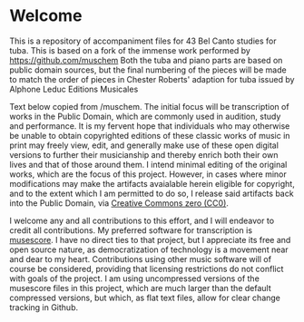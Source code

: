 # Welcome

This is a repository of accompaniment files for 43 Bel Canto studies for tuba.
This is based on a fork of the immense work performed by https://github.com/muschem
Both the tuba and piano parts are based on public domain sources, but the final numbering of the pieces will be made to match the order of pieces in Chester Roberts' adaption for tuba issued by Alphone Leduc Editions Musicales


Text below copied from /muschem.
The initial focus will be transcription of works in the Public Domain, which are commonly used in audition, study and performance. It is my fervent hope that individuals who may otherwise be unable to obtain copyrighted editions of these classic works of music in print may freely view, edit, and generally make use of these open digital versions to further their musicianship and thereby enrich both their own lives and that of those around them. I intend minimal editing of the original works, which are the focus of this project. However, in cases where minor modifications may make the artifacts avaialable herein eligible for copyright, and to the extent which I am permitted to do so, I release said artifacts back into the Public Domain, via [Creative Commons zero (CC0)](https://en.wikipedia.org/wiki/Creative_Commons_license#Zero_/_public_domain). 

I welcome any and all contributions to this effort, and I will endeavor to credit all contributions. My preferred software for transcription is [musescore](https://musescore.org/en). I have no direct ties to that project, but I appreciate its free and open source nature, as democratization of technology is a movement near and dear to my heart. Contributions using other music software will of course be considered, providing that licensing restrictions do not conflict with goals of the project. I am using uncompressed versions of the musescore files in this project, which are much larger than the default compressed versions, but which, as flat text files, allow for clear change tracking in Github.
